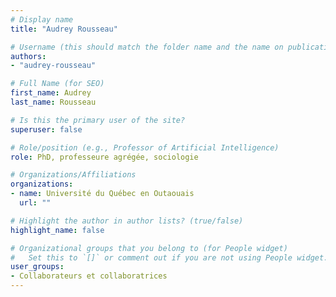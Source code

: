 ```yaml
---
# Display name
title: "Audrey Rousseau"

# Username (this should match the folder name and the name on publications)
authors:
- "audrey-rousseau"

# Full Name (for SEO)
first_name: Audrey
last_name: Rousseau

# Is this the primary user of the site?
superuser: false

# Role/position (e.g., Professor of Artificial Intelligence)
role: PhD, professeure agrégée, sociologie

# Organizations/Affiliations
organizations:
- name: Université du Québec en Outaouais
  url: ""

# Highlight the author in author lists? (true/false)
highlight_name: false

# Organizational groups that you belong to (for People widget)
#   Set this to `[]` or comment out if you are not using People widget.
user_groups:
- Collaborateurs et collaboratrices
---
```

